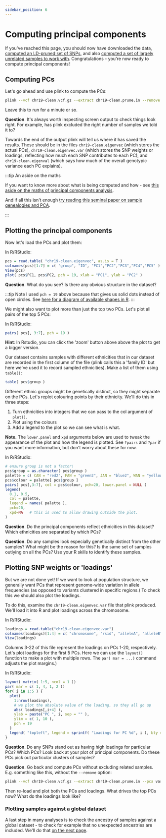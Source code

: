 ```yaml
---
sidebar_position: 6
---
```


# Computing principal components

If you've reached this page, you should now have downloaded the data,
[computed an LD-pruned set of SNPs](ld_pruning.md), and also [computed a set of largely unrelated samples to work with](relatedness_pruning.md). Congratulations - you're now ready to compute principal components!

## Computing PCs

Let's go ahead and use plink to compute the PCs:

```sh
plink --vcf chr19-clean.vcf.gz --extract chr19-clean.prune.in --remove related_samples.txt --pca var-wts --out chr19-clean
```

Leave this to run for a minute or so.

**Question**. It's always worth inspecting screen output to check things look right.  For example, has plink excluded
the right number of samples we told it to?

Towards the end of the output plink will tell us where it has saved the results. These should be in
the files `chr19-clean.eigenvec` (which stores the actual PCs), `chr19-clean.eigenvec.var` (which
stores the SNP weights or loadings, reflecting how much each SNP contributes to each PC), and
`chr19-clean.eigenval` (which says how much of the overall genotypic variance each PC explains).

:::tip An aside on the maths

If you want to know more about what is being computed and how - see [this aside on the maths of principal components
analysis](the_maths.md).

And if all this isn't enough
[try reading this seminal paper on sample genealogies and PCA](https://doi.org/10.1371/journal.pgen.1000686).

:::

## Plotting the principal components

Now let's load the PCs and plot them:

In R/RStudio:

```R
pcs = read.table( "chr19-clean.eigenvec", as.is = T )
colnames(pcs)[1:7] = c( "group", "ID", "PC1","PC2","PC3","PC4","PC5" )
View(pcs)
plot( pcs$PC1, pcs$PC2, pch = 19, xlab = "PC1", ylab = "PC2" )
```

**Question**. What do you see?  Is there any obvious structure in the dataset?  

:::tip Note
I used `pch = 19` above because that gives us solid dots instead of open circles.  See [here for a diagram of available shapes in R](https://r-graphics.org/recipe-scatter-shapes).
:::

We might also want to plot more than just the top two PCs. Let's plot all pairs of the top 5 PCs:

In R/RStudio:

```R
pairs( pcs[, 3:7], pch = 19 )
```

**Hint**: In Rstudio, you can click the 'zoom' button above above the plot to get a bigger version.

Our dataset contains samples with different ethnicities that in our dataset are recorded in the
first column of the file (plink calls this a 'family ID' but here we've used it to record sampled
ethnicities). Make a list of them using `table()`:

```R
table( pcs$group )
```

Different ethnic groups might be genetically distinct, so they might separate on the PCs. Let's
replot colouring points by their ethnicity. We'll do this in three steps:

1. Turn ethnicities into integers that we can pass to the col argument of `plot()`.
2. Plot using the colours
3. Add a legend to the plot so we can see what is what.

**Note.** The `lower.panel` and `xpd` arguments below are used to tweak the appearance of the plot and how the legend is plotted.  See `?pairs` and `?par` if you want more information, but don't worry about these for now.

In R/RStudio:

```R
# ensure group is not a factor!
pcs$group = as.character( pcs$group )
palette = c( CAN = "red2", FAN = "green2", JAN = "blue2", WAN = "yellow3" )
pcs$colour = palette[ pcs$group ]
pairs( pcs[,3:7], col = pcs$colour, pch=20, lower.panel = NULL )
legend(
  0.1, 0.5,
  col = palette,
  legend = names( palette ),
  pch=20,
  xpd=NA   # this is used to allow drawing outside the plot.
)
```

**Question**. Do the principal components reflect ethnicities in this dataset?  Which ethnicities are separated by which PCs? 

**Question**. Do any samples look especially genetically distinct from the other samples? What might be the reason for this?  Is the same set of samples outlying on all the PCs?  Use your R skills to identify these samples.  

## Plotting SNP weights or 'loadings'

But we are not done yet! If we want to look at population structure, we generally want PCs that
represent genome-wide variation in allele frequencies (as opposed to variants clustered in specific
regions.) To check this we should also plot the loadings.

To do this, examine the `chr19-clean.eigenvec.var` file that plink produced. We'll load it
into R and plot loadings across the chromosome.

In R/RStudio:

```R
loadings = read.table("chr19-clean.eigenvec.var")
colnames(loadings)[1:4] = c( "chromosome", "rsid", "alleleA", "alleleB" )
View(loadings)
```

Columns 3-22 of this file represent the loadings on PCs 1-20, respectively.  Let's plot loadings for the first 5 PCs.  Here we can use the `layout()` function to make a plot with multiple rows.  The `par( mar = ...)` command adjusts the plot margins.)

In R/RStudio:

```R
layout( matrix( 1:5, ncol = 1 ))
par( mar = c( 1, 4, 1, 2 ))
for( i in 1:5 ) {
  plot(
    1:nrow(loadings),
    # we plot the absolute value of the loading, so they all go up
    abs( loadings[,i+4] ),  
    ylab = paste("PC ", i, sep = "" ),
    ylim = c( 1, 10 ),
    pch = 19
  )
  legend( "topleft", legend = sprintf( "Loadings for PC %d", i ), bty = 'n' )
}
```

**Question**. Do any SNPs stand out as having high loadings for particular PCs?  Which PCs?  Look back at your plot of principal components.  Do these PCs pick out particular clusters of samples?

**Question**. Go back and compute PCs without excluding related samples.  E.g. something like this, without the `--remove` option:

```sh
plink --vcf chr19-clean.vcf.gz --extract chr19-clean.prune.in --pca var-wts --out chr19-all_samples
```

Then re-load and plot both the PCs and loadings.  What drives the top PCs now?  What do the loadings look like?

### Plotting samples against a global dataset

A last step in many analyses is to check the ancestry of samples against a global dataset - to check for example that no unexpected ancestries are included.  We'll do that [on the next page](global_analysis.md).
